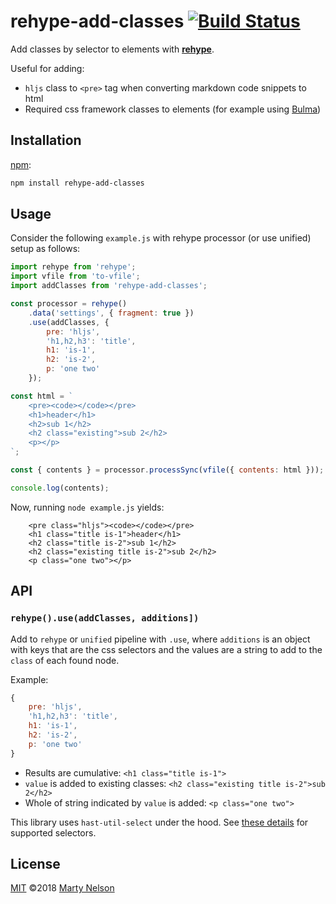 # rehype-add-classes [![Build Status][travis-badge]][travis]

Add classes by selector to elements with [**rehype**][rehype]. 

Useful for adding:

* `hljs` class to `<pre>` tag when converting markdown code snippets to html
* Required css framework classes to elements (for example using [Bulma][bulma])

## Installation

[npm][]:

```bash
npm install rehype-add-classes
```

## Usage

Consider the following `example.js` with rehype processor (or use unified) setup as follows:

```javascript
import rehype from 'rehype';
import vfile from 'to-vfile';
import addClasses from 'rehype-add-classes';

const processor = rehype()
    .data('settings', { fragment: true })
    .use(addClasses, {
        pre: 'hljs',
        'h1,h2,h3': 'title',
        h1: 'is-1',
        h2: 'is-2',
        p: 'one two'
    });

const html = `
    <pre><code></code></pre>
    <h1>header</h1>
    <h2>sub 1</h2>
    <h2 class="existing">sub 2</h2>
    <p></p>
`;

const { contents } = processor.processSync(vfile({ contents: html }));

console.log(contents);

```

Now, running `node example.js` yields:

```console
    <pre class="hljs"><code></code></pre>
    <h1 class="title is-1">header</h1>
    <h2 class="title is-2">sub 1</h2>
    <h2 class="existing title is-2">sub 2</h2>
    <p class="one two"></p>
```

## API

### `rehype().use(addClasses, additions])`

Add to `rehype` or `unified` pipeline with `.use`, where `additions` is an object
with keys that are the css selectors and the values are a string to add to 
the `class` of each found node.

Example:

```js
{
    pre: 'hljs',         
    'h1,h2,h3': 'title',
    h1: 'is-1',         
    h2: 'is-2',         
    p: 'one two'
}       
```

* Results are cumulative: `<h1 class="title is-1">`
* `value` is added to existing classes: `<h2 class="existing title is-2">sub 2</h2>`
* Whole of string indicated by `value` is added: `<p class="one two">`

This library uses `hast-util-select` under the hood. See [these details][supported-selectors]
for supported selectors.

## License

[MIT][license] ©2018 [Marty Nelson][author]

<!-- Definitions -->

[author]: https://github.com/martypdx

[bulma]: https://bulma.io

[npm]: https://docs.npmjs.com/cli/install

[license]: LICENSE

[rehype]: https://github.com/rehypejs/rehype

[supported-selectors]: https://github.com/syntax-tree/hast-util-select#support

[travis-badge]: https://img.shields.io/travis/martypdx/rehype-add-classes.svg

[travis]: https://travis-ci.org/martypdx/rehype-add-classes